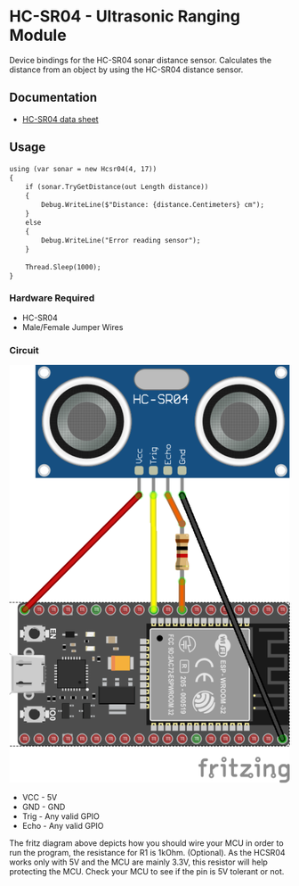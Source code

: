 ﻿# HC-SR04 - Ultrasonic Ranging Module

Device bindings for the HC-SR04 sonar distance sensor. Calculates the distance from an object by using the HC-SR04 distance sensor.

## Documentation

* [HC-SR04 data sheet](https://components101.com/sites/default/files/component_datasheet/HCSR04%20Datasheet.pdf)

## Usage

```sharp
using (var sonar = new Hcsr04(4, 17))
{
    if (sonar.TryGetDistance(out Length distance))
    {
        Debug.WriteLine($"Distance: {distance.Centimeters} cm");
    }
    else
    {
        Debug.WriteLine("Error reading sensor");
    }

    Thread.Sleep(1000);
}
```

### Hardware Required

* HC-SR04
* Male/Female Jumper Wires

### Circuit

![Fritz diagram](raspberry_hc-sr04.png)

* VCC - 5V
* GND - GND
* Trig - Any valid GPIO
* Echo - Any valid GPIO

The fritz diagram above depicts how you should wire your MCU in order to run the program, the resistance for R1 is 1kOhm. (Optional). As the HCSR04 works only with 5V and the MCU are mainly 3.3V, this resistor will help protecting the MCU. Check your MCU to see if the pin is 5V tolerant or not.
